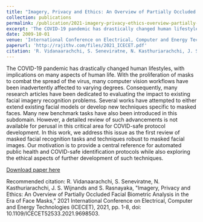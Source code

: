```yaml
---
title: "Imagery, Privacy and Ethics: An Overview of Partially Occluded Facial Biometric Analysis in the Era of Face Masks"
collection: publications
permalink: /publication/2021-imagery-privacy-ethics-overview-partially-occluded-facial-biometric-analysis-face-masks
excerpt: 'The COVID-19 pandemic has drastically changed human lifestyles, with implications on many aspects of human life. With the proliferation of masks to combat the spread of the virus, many computer vision workflows have been inadvertently affected to varying degrees.'
date: 2009-10-01
venue: 'International Conference on Electrical, Computer and Energy Technologies (ICECET) 2021'
paperurl: 'http://rajithv.com/files/2021_ICECET.pdf'
citation: 'R. Vidanaarachchi, S. Seneviratne, N. Kasthuriarachchi, J. S. Wijnands and S. Rasnayaka, "Imagery, Privacy and Ethics: An Overview of Partially Occluded Facial Biometric Analysis in the Era of Face Masks," 2021 International Conference on Electrical, Computer and Energy Technologies (ICECET), 2021, pp. 1-8, doi: 10.1109/ICECET52533.2021.9698503.'
---
```

The COVID-19 pandemic has drastically changed human lifestyles, with implications on many aspects of human life. With the proliferation of masks to combat the spread of the virus, many computer vision workflows have been inadvertently affected to varying degrees. Consequently, many research articles have been dedicated to evaluating the impact to existing facial imagery recognition problems. Several works have attempted to either extend existing facial models or develop new techniques specific to masked faces. Many new benchmark tasks have also been introduced in this subdomain. However, a detailed review of such advancements is not available for perusal in this critical area for COVID-safe protocol development. In this work, we address this issue as the first review of masked facial recognition tasks and techniques robust to masked facial images. Our motivation is to provide a central reference for automated public health and COVID-safe identification protocols while also exploring the ethical aspects of further development of such techniques.

[Download paper here](http://rajithv.com/files/2021_ICECET.pdf)

Recommended citation: R. Vidanaarachchi, S. Seneviratne, N. Kasthuriarachchi, J. S. Wijnands and S. Rasnayaka, "Imagery, Privacy and Ethics: An Overview of Partially Occluded Facial Biometric Analysis in the Era of Face Masks," 2021 International Conference on Electrical, Computer and Energy Technologies (ICECET), 2021, pp. 1-8, doi: 10.1109/ICECET52533.2021.9698503.